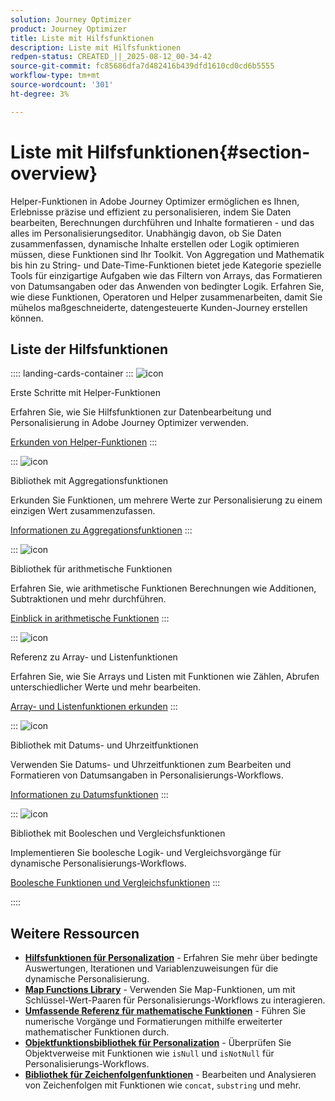 ```yaml
---
solution: Journey Optimizer
product: Journey Optimizer
title: Liste mit Hilfsfunktionen
description: Liste mit Hilfsfunktionen
redpen-status: CREATED_||_2025-08-12_00-34-42
source-git-commit: fc85686dfa7d482416b439dfd1610cd0cd6b5555
workflow-type: tm+mt
source-wordcount: '301'
ht-degree: 3%

---
```



# Liste mit Hilfsfunktionen{#section-overview}

Helper-Funktionen in Adobe Journey Optimizer ermöglichen es Ihnen, Erlebnisse präzise und effizient zu personalisieren, indem Sie Daten bearbeiten, Berechnungen durchführen und Inhalte formatieren - und das alles im Personalisierungseditor. Unabhängig davon, ob Sie Daten zusammenfassen, dynamische Inhalte erstellen oder Logik optimieren müssen, diese Funktionen sind Ihr Toolkit. Von Aggregation und Mathematik bis hin zu String- und Date-Time-Funktionen bietet jede Kategorie spezielle Tools für einzigartige Aufgaben wie das Filtern von Arrays, das Formatieren von Datumsangaben oder das Anwenden von bedingter Logik. Erfahren Sie, wie diese Funktionen, Operatoren und Helper zusammenarbeiten, damit Sie mühelos maßgeschneiderte, datengesteuerte Kunden-Journey erstellen können.

## Liste der Hilfsfunktionen

:::: landing-cards-container
:::
![icon](https://cdn.experienceleague.adobe.com/icons/circle-play.svg?lang=de)

Erste Schritte mit Helper-Funktionen

Erfahren Sie, wie Sie Hilfsfunktionen zur Datenbearbeitung und Personalisierung in Adobe Journey Optimizer verwenden.

[Erkunden von Helper-Funktionen](../using/personalization/functions/functions.md)
:::

:::
![icon](https://cdn.experienceleague.adobe.com/icons/list-check.svg?lang=de)

Bibliothek mit Aggregationsfunktionen

Erkunden Sie Funktionen, um mehrere Werte zur Personalisierung zu einem einzigen Wert zusammenzufassen.

[Informationen zu Aggregationsfunktionen](../using/personalization/functions/aggregation.md)
:::

:::
![icon](https://cdn.experienceleague.adobe.com/icons/code-branch.svg?lang=de)

Bibliothek für arithmetische Funktionen

Erfahren Sie, wie arithmetische Funktionen Berechnungen wie Additionen, Subtraktionen und mehr durchführen.

[Einblick in arithmetische Funktionen](../using/personalization/functions/arithmetic-functions.md)
:::

:::
![icon](https://cdn.experienceleague.adobe.com/icons/code-branch.svg?lang=de)

Referenz zu Array- und Listenfunktionen

Erfahren Sie, wie Sie Arrays und Listen mit Funktionen wie Zählen, Abrufen unterschiedlicher Werte und mehr bearbeiten.

[Array- und Listenfunktionen erkunden](../using/personalization/functions/arrays-list.md)
:::

:::
![icon](https://cdn.experienceleague.adobe.com/icons/calendar-alt.svg?lang=de)

Bibliothek mit Datums- und Uhrzeitfunktionen

Verwenden Sie Datums- und Uhrzeitfunktionen zum Bearbeiten und Formatieren von Datumsangaben in Personalisierungs-Workflows.

[Informationen zu Datumsfunktionen](../using/personalization/functions/dates.md)
:::

:::
![icon](https://cdn.experienceleague.adobe.com/icons/code-branch.svg?lang=de)

Bibliothek mit Booleschen und Vergleichsfunktionen

Implementieren Sie boolesche Logik- und Vergleichsvorgänge für dynamische Personalisierungs-Workflows.

[Boolesche Funktionen und Vergleichsfunktionen](../using/personalization/functions/operators.md)
:::

::::


## Weitere Ressourcen

- **[Hilfsfunktionen für Personalization](../using/personalization/functions/helpers.md)** - Erfahren Sie mehr über bedingte Auswertungen, Iterationen und Variablenzuweisungen für die dynamische Personalisierung.
- **[Map Functions Library](../using/personalization/functions/maps.md)** - Verwenden Sie Map-Funktionen, um mit Schlüssel-Wert-Paaren für Personalisierungs-Workflows zu interagieren.
- **[Umfassende Referenz für mathematische Funktionen](../using/personalization/functions/math.md)** - Führen Sie numerische Vorgänge und Formatierungen mithilfe erweiterter mathematischer Funktionen durch.
- **[Objektfunktionsbibliothek für Personalization](../using/personalization/functions/objects.md)** - Überprüfen Sie Objektverweise mit Funktionen wie `isNull` und `isNotNull` für Personalisierungs-Workflows.
- **[Bibliothek für Zeichenfolgenfunktionen](../using/personalization/functions/string.md)** - Bearbeiten und Analysieren von Zeichenfolgen mit Funktionen wie `concat`, `substring` und mehr.
